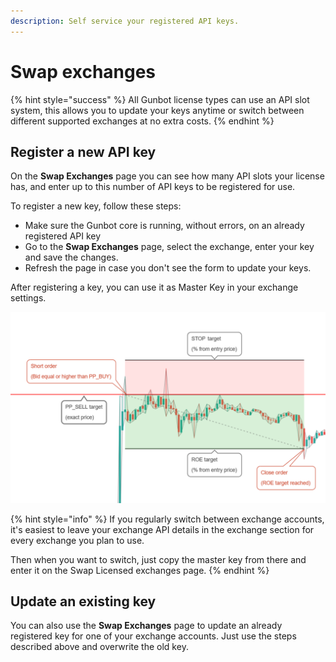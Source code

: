 ```yaml
---
description: Self service your registered API keys.
---
```


# Swap exchanges

{% hint style="success" %}
All Gunbot license types can use an API slot system, this allows you to update your keys anytime or switch between different supported exchanges at no extra costs.
{% endhint %}

## Register a new API key

On the **Swap Exchanges** page you can see how many API slots your license has, and enter up to this number of API keys to be registered for use.

To register a new key, follow these steps:

* Make sure the Gunbot core is running, without errors, on an already registered API key
* Go to the **Swap Exchanges** page, select the exchange, enter your key and save the changes.
* Refresh the page in case you don't see the form to update your keys.

After registering a key, you can use it as Master Key in your exchange settings.

![](../../../.gitbook/assets/image%20%2819%29.png)

{% hint style="info" %}
If you regularly switch between exchange accounts, it's easiest to leave your exchange API details in the exchange section for every exchange you plan to use.

Then when you want to switch, just copy the master key from there and enter it on the Swap Licensed exchanges page.
{% endhint %}

## Update an existing key

You can also use the **Swap Exchanges** page to update an already registered key for one of your exchange accounts. Just use the steps described above and overwrite the old key.

